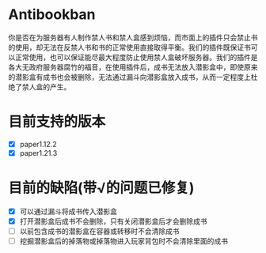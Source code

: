 # Antibookban
你是否在为服务器有人制作禁人书和禁人盒感到烦恼，而市面上的插件只会禁止书的使用，却无法在反禁人书和书的正常使用直接取得平衡。我们的插件既保证书可以正常使用，也可以保证能尽最大程度防止使用禁人盒破坏服务器。我们的插件是各大无政府服务器腐竹的福音，在使用插件后，成书无法放入潜影盒中，即使原来的潜影盒有成书也会被删除，无法通过漏斗向潜影盒放入成书，从而一定程度上杜绝了禁人盒的产生。
# 目前支持的版本
- [x] paper1.12.2
- [x] paper1.21.3
# 目前的缺陷(带√的问题已修复)
- [x] 可以通过漏斗将成书传入潜影盒
- [x] 打开潜影盒后成书不会删除，只有关闭潜影盒后才会删除成书
- [ ] 以前包含成书的潜影盒在容器或转移时不会清除成书
- [ ] 挖掘潜影盒后的掉落物或掉落物进入玩家背包时不会清除里面的成书

